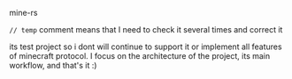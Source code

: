 mine-rs

`// temp` comment means that I need to check it several times and correct it

its test project so i dont will continue to support it or implement all features of minecraft protocol. I focus on the architecture of the project, its main workflow, and that's it :)